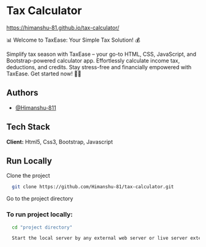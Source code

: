 
# Tax Calculator 

https://himanshu-81.github.io/tax-calculator/

📊 Welcome to TaxEase: Your Simple Tax Solution! 💰

Simplify tax season with TaxEase – your go-to HTML, CSS, JavaScript, and Bootstrap-powered calculator app. Effortlessly calculate income tax, deductions, and credits. Stay stress-free and financially empowered with TaxEase. Get started now! 🚀📱

## Authors

- [@Himanshu-811](https://github.com/Himanshu-81)


## Tech Stack

**Client:** Html5, Css3, Bootstrap, Javascript


## Run Locally

Clone the project

```bash
  git clone https://github.com/Himanshu-81/tax-calculator.git
```

Go to the project directory 

### To run project locally:

```bash
  cd "project directory"
```
```bash
  Start the local server by any external web server or live server extension in the vs code.
```
